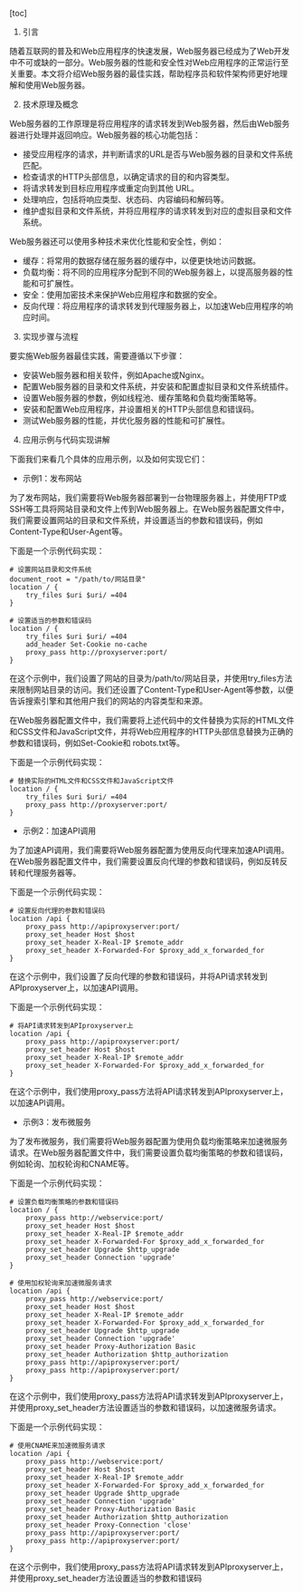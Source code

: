 
[toc]                    
                
                
1. 引言

随着互联网的普及和Web应用程序的快速发展，Web服务器已经成为了Web开发中不可或缺的一部分。Web服务器的性能和安全性对Web应用程序的正常运行至关重要。本文将介绍Web服务器的最佳实践，帮助程序员和软件架构师更好地理解和使用Web服务器。

2. 技术原理及概念

Web服务器的工作原理是将应用程序的请求转发到Web服务器，然后由Web服务器进行处理并返回响应。Web服务器的核心功能包括：

- 接受应用程序的请求，并判断请求的URL是否与Web服务器的目录和文件系统匹配。
- 检查请求的HTTP头部信息，以确定请求的目的和内容类型。
- 将请求转发到目标应用程序或重定向到其他 URL。
- 处理响应，包括将响应类型、状态码、内容编码和解码等。
- 维护虚拟目录和文件系统，并将应用程序的请求转发到对应的虚拟目录和文件系统。

Web服务器还可以使用多种技术来优化性能和安全性，例如：

- 缓存：将常用的数据存储在服务器的缓存中，以便更快地访问数据。
- 负载均衡：将不同的应用程序分配到不同的Web服务器上，以提高服务器的性能和可扩展性。
- 安全：使用加密技术来保护Web应用程序和数据的安全。
- 反向代理：将应用程序的请求转发到代理服务器上，以加速Web应用程序的响应时间。

3. 实现步骤与流程

要实施Web服务器最佳实践，需要遵循以下步骤：

- 安装Web服务器和相关软件，例如Apache或Nginx。
- 配置Web服务器的目录和文件系统，并安装和配置虚拟目录和文件系统插件。
- 设置Web服务器的参数，例如线程池、缓存策略和负载均衡策略等。
- 安装和配置Web应用程序，并设置相关的HTTP头部信息和错误码。
- 测试Web服务器的性能，并优化服务器的性能和可扩展性。

4. 应用示例与代码实现讲解

下面我们来看几个具体的应用示例，以及如何实现它们：

- 示例1：发布网站

为了发布网站，我们需要将Web服务器部署到一台物理服务器上，并使用FTP或SSH等工具将网站目录和文件上传到Web服务器上。在Web服务器配置文件中，我们需要设置网站的目录和文件系统，并设置适当的参数和错误码，例如Content-Type和User-Agent等。

下面是一个示例代码实现：

```
# 设置网站目录和文件系统
document_root = "/path/to/网站目录"
location / {
    try_files $uri $uri/ =404
}

# 设置适当的参数和错误码
location / {
    try_files $uri $uri/ =404
    add_header Set-Cookie no-cache
    proxy_pass http://proxyserver:port/
}
```

在这个示例中，我们设置了网站的目录为/path/to/网站目录，并使用try_files方法来限制网站目录的访问。我们还设置了Content-Type和User-Agent等参数，以便告诉搜索引擎和其他用户我们的网站的内容类型和来源。

在Web服务器配置文件中，我们需要将上述代码中的文件替换为实际的HTML文件和CSS文件和JavaScript文件，并将Web应用程序的HTTP头部信息替换为正确的参数和错误码，例如Set-Cookie和 robots.txt等。

下面是一个示例代码实现：

```
# 替换实际的HTML文件和CSS文件和JavaScript文件
location / {
    try_files $uri $uri/ =404
    proxy_pass http://proxyserver:port/
}
```

- 示例2：加速API调用

为了加速API调用，我们需要将Web服务器配置为使用反向代理来加速API调用。在Web服务器配置文件中，我们需要设置反向代理的参数和错误码，例如反转反转和代理服务器等。

下面是一个示例代码实现：

```
# 设置反向代理的参数和错误码
location /api {
    proxy_pass http://apiproxyserver:port/
    proxy_set_header Host $host
    proxy_set_header X-Real-IP $remote_addr
    proxy_set_header X-Forwarded-For $proxy_add_x_forwarded_for
}
```

在这个示例中，我们设置了反向代理的参数和错误码，并将API请求转发到APIproxyserver上，以加速API调用。

下面是一个示例代码实现：

```
# 将API请求转发到APIproxyserver上
location /api {
    proxy_pass http://apiproxyserver:port/
    proxy_set_header Host $host
    proxy_set_header X-Real-IP $remote_addr
    proxy_set_header X-Forwarded-For $proxy_add_x_forwarded_for
}
```

在这个示例中，我们使用proxy_pass方法将API请求转发到APIproxyserver上，以加速API调用。

- 示例3：发布微服务

为了发布微服务，我们需要将Web服务器配置为使用负载均衡策略来加速微服务请求。在Web服务器配置文件中，我们需要设置负载均衡策略的参数和错误码，例如轮询、加权轮询和CNAME等。

下面是一个示例代码实现：

```
# 设置负载均衡策略的参数和错误码
location / {
    proxy_pass http://webservice:port/
    proxy_set_header Host $host
    proxy_set_header X-Real-IP $remote_addr
    proxy_set_header X-Forwarded-For $proxy_add_x_forwarded_for
    proxy_set_header Upgrade $http_upgrade
    proxy_set_header Connection 'upgrade'
}

# 使用加权轮询来加速微服务请求
location /api {
    proxy_pass http://webservice:port/
    proxy_set_header Host $host
    proxy_set_header X-Real-IP $remote_addr
    proxy_set_header X-Forwarded-For $proxy_add_x_forwarded_for
    proxy_set_header Upgrade $http_upgrade
    proxy_set_header Connection 'upgrade'
    proxy_set_header Proxy-Authorization Basic
    proxy_set_header Authorization $http_authorization
    proxy_pass http://apiproxyserver:port/
    proxy_pass http://apiproxyserver:port/
}
```

在这个示例中，我们使用proxy_pass方法将API请求转发到APIproxyserver上，并使用proxy_set_header方法设置适当的参数和错误码，以加速微服务请求。

下面是一个示例代码实现：

```
# 使用CNAME来加速微服务请求
location /api {
    proxy_pass http://webservice:port/
    proxy_set_header Host $host
    proxy_set_header X-Real-IP $remote_addr
    proxy_set_header X-Forwarded-For $proxy_add_x_forwarded_for
    proxy_set_header Upgrade $http_upgrade
    proxy_set_header Connection 'upgrade'
    proxy_set_header Proxy-Authorization Basic
    proxy_set_header Authorization $http_authorization
    proxy_set_header Proxy-Connection 'close'
    proxy_pass http://apiproxyserver:port/
    proxy_pass http://apiproxyserver:port/
}
```

在这个示例中，我们使用proxy_pass方法将API请求转发到APIproxyserver上，并使用proxy_set_header方法设置适当的参数和错误码

